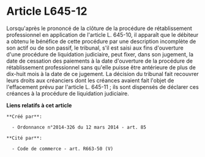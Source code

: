 # Article L645-12

Lorsqu'après le prononcé de la clôture de la procédure de rétablissement professionnel en application de l'article L. 645-10,
il apparaît que le débiteur a obtenu le bénéfice de cette procédure par une description incomplète de son actif ou de son
passif, le tribunal, s'il est saisi aux fins d'ouverture d'une procédure de liquidation judiciaire, peut fixer, dans son
jugement, la date de cessation des paiements à la date d'ouverture de la procédure de rétablissement professionnel sans
qu'elle puisse être antérieure de plus de dix-huit mois à la date de ce jugement. La décision du tribunal fait recouvrer
leurs droits aux créanciers dont les créances avaient fait l'objet de l'effacement prévu par l'article L. 645-11 ; ils sont
dispensés de déclarer ces créances à la procédure de liquidation judiciaire.

**Liens relatifs à cet article**

	**Créé par**:

	  - Ordonnance n°2014-326 du 12 mars 2014 - art. 85

	**Cité par**:

	  - Code de commerce - art. R663-50 (V)
